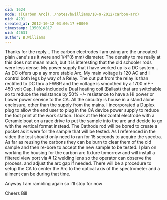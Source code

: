 ```yaml
---
cid: 1624
node: ![Carbon Arc](../notes/bwilliams/10-9-2012/carbon-arc)
nid: 4291
created_at: 2012-10-12 03:00:17 +0000
timestamp: 1350010817
uid: 42631
author: B.Williams
---
```


Thanks for the reply...
The carbon electrodes I am using are the uncoated plain Jane's as it were and 1/4"(6 mm) diameter.
The density to me really at this does not mean much, but it is interesting that the old schooler rods were less dense.
My power supply that i have worked up is a DC system... As DC offers up a ay more stable Arc. My main voltage is 120 AC and I control both legs by way of a Relay. The out put from the relay is than rectified to DC thru a FWBR and the voltage is smoothed by a 1700 mF - 450 volt Cap. I also included a Dual heating coil (Ballast) that are switchable so to reduce the resistance by 50% +/- resistance to have a Hi power or Lower power service to the CA.
 All the circuitry is house in a stand alone enclosure, other than the supply from the mains. I incorporated a Duplex plug to allow the end user to plug in the CA device power supply to reduce the foot print at the work station.
I look at the Horizontal electrode with a Ceramic boat on a race drive to put the sample into the arc and decide to go with the vertical format instead. 
The Cathode rod will be bored to create a pocket as it were for the sample that will be tested. As I referenced in the video the test should only need to ran for 15 seconds to acquire the spectra. As far as reusing the carbons they can be burn to clear them of the old sample and then re-bore to accept the new sample to be tested.
I plan on working the housing for the carbon arc fixture tomorrow and will install a filtered view port via # 12 welding lens so the operator can observe the process. and adjust the arc gap if needed. 
There will be a procedure to setup the CA to center the Arc to the optical axis of the spectrometer and a aliment can be during that time.

Anyway I am rambling again so I'll stop for now

Cheers Bill  